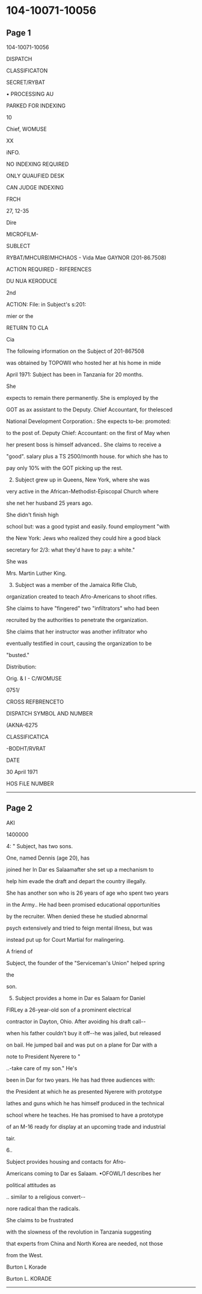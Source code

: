 # 104-10071-10056

## Page 1

104-10071-10056

DISPATCH

CLASSIFICATON

SECRET/RYBAT

• PROCESSING AU

PARKED FOR INDEXING

10

Chief, WOMUSE

XX

iNFO.

NO INDEXING REQUIRED

ONLY QUAUFIED DESK

CAN JUDGE INDEXING

FRCH

27, 12-35

Dire

MICROFILM-

SUBLECT

RYBAT/MHCURB)MHCHAOS - Vida Mae GAYNOR (201-86.7508)

ACTION REQUIRED - RIFERENCES

DU NUA KERODUCE

2nd

ACTION: File: in Subject's s:201:

mier or the

RETURN TO CLA

Cia

The following irformation on the Subject of 201-867508

was obtained by TOPOWll who hosted her at his home in mide

April 1971: Subject has been in Tanzania for 20 months.

She

expects to remain there permanently. She is employed by the

GOT as ax assistant to the Deputy. Chief Accountant, for thelesced

National Development Corporation.: She expects to-be: promoted:

to the post of. Deputy Chief: Accountant: on the first of May when

her present boss is himself advanced.. She claims to receive a

"good". salary plus a TS 2500/month house. for which she has to

pay only 10% with the GOT picking up the rest.

2. Subject grew up in Queens, New York, where she was

very active in the African-Methodist-Episcopal Church where

she net her husband 25 years ago.

She didn't finish high

school but: was a good typist and easily. found employment "with

the New York: Jews who realized they could hire a good black

secretary for 2/3: what they'd have to pay: a white."

She was

Mrs. Martin Luther King.

3. Subject was a member of the Jamaica Rifle Club,

organization created to teach Afro-Americans to shoot rifles.

She claims to have "fingered" two "infiltrators" who had been

recruited by the authorities to penetrate the organization.

She claims that her instructor was another infiltrator who

eventually testified in court, causing the organization to be

"busted."

Distribution:

Orig. & I - C/WOMUSE

0751/

CROSS REFBRENCETO

DISPATCH SYMBOL AND NUMBER

(AKNA-6275

CLASSIFICATICA

-BODHT/RVRAT

DATE

30 April 1971

HOS FiLE NUMBER

---

## Page 2

AKI

1400000

4: " Subject, has two sons.

One, named Dennis (age 20), has

joined her In Dar es Salaamafter she set up a mechanism to

help him evade the draft and depart the country illegally.

She has another son who is 26 years of age who spent two years

in the Army.. He had been promised educational opportunities

by the recruiter. When denied these he studied abnormal

psych extensively and tried to feign mental illness, but was

instead put up for Court Martial for malingering.

A friend of

Subject, the founder of the "Serviceman's Union" helped spring

the

son.

5. Subject provides a home in Dar es Salaam for Daniel

FIRLey a 26-year-old son of a prominent electrical

contractor in Dayton, Ohio. After avoiding his draft call--

when his father couldn't buy it off--he was jailed, but released

on bail. He jumped bail and was put on a plane for Dar with a

note to President Nyerere to "

..-take care of my son." He's

been in Dar for two years. He has had three audiences with:

the President at which he as presented Nyerere with prototype

lathes and guns which he has himself produced in the technical

school where he teaches. He has promised to have a prototype

of an M-16 ready for display at an upcoming trade and industrial

tair.

6..

Subject provides housing and contacts for Afro-

Americans coming to Dar es Salaam. •OFOWL/1 describes her

political attitudes as

.. similar to a religious convert--

nore radical than the radicals.

She claims to be frustrated

with the slowness of the revolution in Tanzania suggesting

that experts from China and North Korea are needed, not those

from the West.

Burton L Korade

Burton L. KORADE

---


